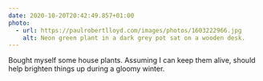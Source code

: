 ```yaml
---
date: 2020-10-20T20:42:49.857+01:00
photo:
  - url: https://paulrobertlloyd.com/images/photos/1603222966.jpg
    alt: Neon green plant in a dark grey pot sat on a wooden desk.
---
```

Bought myself some house plants. Assuming I can keep them alive, should help brighten things up during a gloomy winter.
